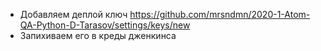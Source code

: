 

* Добавляем деплой ключ https://github.com/mrsndmn/2020-1-Atom-QA-Python-D-Tarasov/settings/keys/new
* Запихиваем его в креды дженкинса